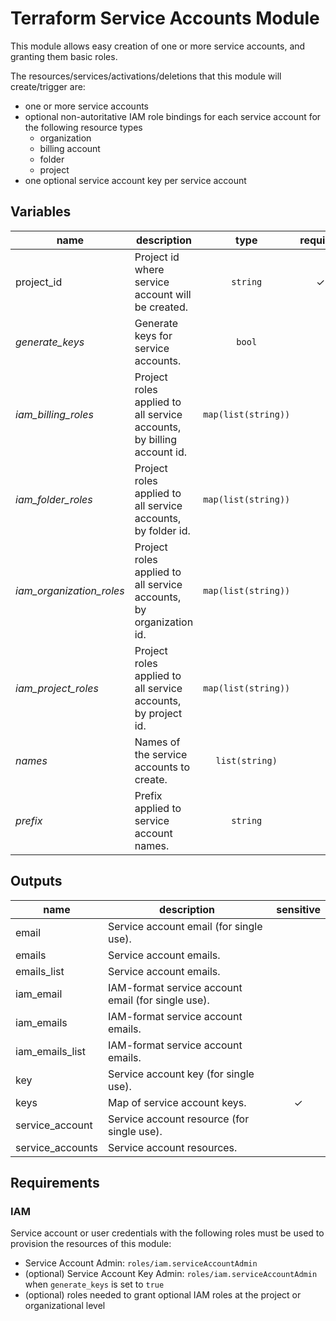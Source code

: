 # Terraform Service Accounts Module

This module allows easy creation of one or more service accounts, and granting them basic roles.

The resources/services/activations/deletions that this module will create/trigger are:

- one or more service accounts
- optional non-autoritative IAM role bindings for each service account for the following resource types
  - organization
  - billing account
  - folder
  - project
- one optional service account key per service account

<!-- BEGIN TFDOC -->
## Variables

| name | description | type | required | default |
|---|---|:---: |:---:|:---:|
| project_id | Project id where service account will be created. | <code title="">string</code> | ✓ | <code title=""></code> |
| *generate_keys* | Generate keys for service accounts. | <code title="">bool</code> |  | <code title="">false</code> |
| *iam_billing_roles* | Project roles applied to all service accounts, by billing account id. | <code title="map&#40;list&#40;string&#41;&#41;">map(list(string))</code> |  | <code title="">{}</code> |
| *iam_folder_roles* | Project roles applied to all service accounts, by folder id. | <code title="map&#40;list&#40;string&#41;&#41;">map(list(string))</code> |  | <code title="">{}</code> |
| *iam_organization_roles* | Project roles applied to all service accounts, by organization id. | <code title="map&#40;list&#40;string&#41;&#41;">map(list(string))</code> |  | <code title="">{}</code> |
| *iam_project_roles* | Project roles applied to all service accounts, by project id. | <code title="map&#40;list&#40;string&#41;&#41;">map(list(string))</code> |  | <code title="">{}</code> |
| *names* | Names of the service accounts to create. | <code title="list&#40;string&#41;">list(string)</code> |  | <code title="">[]</code> |
| *prefix* | Prefix applied to service account names. | <code title="">string</code> |  | <code title=""></code> |

## Outputs

| name | description | sensitive |
|---|---|:---:|
| email | Service account email (for single use). |  |
| emails | Service account emails. |  |
| emails_list | Service account emails. |  |
| iam_email | IAM-format service account email (for single use). |  |
| iam_emails | IAM-format service account emails. |  |
| iam_emails_list | IAM-format service account emails. |  |
| key | Service account key (for single use). |  |
| keys | Map of service account keys. | ✓ |
| service_account | Service account resource (for single use). |  |
| service_accounts | Service account resources. |  |
<!-- END TFDOC -->

## Requirements

### IAM

Service account or user credentials with the following roles must be used to provision the resources of this module:

- Service Account Admin: `roles/iam.serviceAccountAdmin`
- (optional) Service Account Key Admin: `roles/iam.serviceAccountAdmin` when `generate_keys` is set to `true`
- (optional) roles needed to grant optional IAM roles at the project or organizational level
